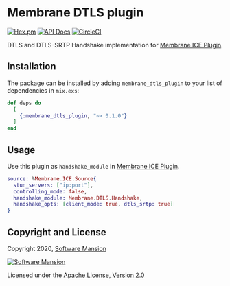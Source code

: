 # Membrane DTLS plugin

[![Hex.pm](https://img.shields.io/hexpm/v/membrane_dtls_plugin.svg)](https://hex.pm/packages/membrane_dtls_plugin)
[![API Docs](https://img.shields.io/badge/api-docs-yellow.svg?style=flat)](https://hexdocs.pm/membrane_dtls_plugin/)
[![CircleCI](https://circleci.com/gh/membraneframework/membrane_dtls_plugin.svg?style=svg)](https://circleci.com/gh/membraneframework/membrane_dtls_plugin)

DTLS and DTLS-SRTP Handshake implementation for [Membrane ICE Plugin](https://github.com/membraneframework/membrane_ice_plugin).

## Installation

The package can be installed by adding `membrane_dtls_plugin` to your list of dependencies in `mix.exs`:

```elixir
def deps do
  [
    {:membrane_dtls_plugin, "~> 0.1.0"}
  ]
end
```

## Usage
Use this plugin as `handshake_module` in [Membrane ICE Plugin](https://github.com/membraneframework/membrane_ice_plugin.git).

```elixir
source: %Membrane.ICE.Source{
  stun_servers: ["ip:port"],
  controlling_mode: false,
  handshake_module: Membrane.DTLS.Handshake,
  handshake_opts: [client_mode: true, dtls_srtp: true]
}
```

## Copyright and License

Copyright 2020, [Software Mansion](https://swmansion.com/?utm_source=git&utm_medium=readme&utm_campaign=membrane_dtls_plugin)

[![Software Mansion](https://logo.swmansion.com/logo?color=white&variant=desktop&width=200&tag=membrane-github)](https://swmansion.com/?utm_source=git&utm_medium=readme&utm_campaign=membrane_dtls_plugin)

Licensed under the [Apache License, Version 2.0](LICENSE)
